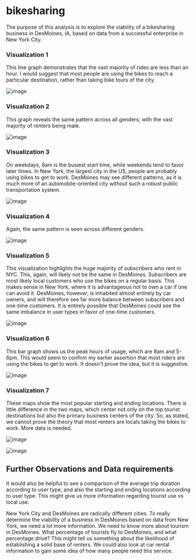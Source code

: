 # bikesharing

The purpose of this analysis is to explore the viability of a bikesharing business in DesMoines, IA, based on data from a successful enterprise in New York City.

### Visualization 1
This line graph demonstrates that the vast majority of rides are less than an hour. I would suggest that most people are using the bikes to reach a particular destination, rather than taking bike tours of the city.

![image](https://user-images.githubusercontent.com/84299125/136996944-deb0528b-7958-49ab-aa1b-63a42342a950.png)

### Visualization 2
This graph reveals the same pattern across all genders; with the vast majority of renters being male.

![image](https://user-images.githubusercontent.com/84299125/136997037-8dbcdebc-5e49-468f-9393-62c5f5a3f5fa.png)

### Visualization 3
On weekdays, 8am is the busiest start time, while weekends tend to favor later times. In New York, the largest city in the US, people are probably using bikes to get to work. DesMoines may see different patterns, as it is much more of an automobile-oriented city without such a robust public transportation system.

![image](https://user-images.githubusercontent.com/84299125/136997183-87825a42-b900-4ed9-8e66-132572938252.png)

### Visualization 4
Again, the same pattern is seen across different genders.

![image](https://user-images.githubusercontent.com/84299125/136997268-2e0e443e-2673-4665-8ef5-0f84654b2fd3.png)

### Visualization 5
This visualization highlights the huge majority of subscribers who rent in NYC. This, again, will likely not be the same in DesMoines. Subscribers are most likely local customers who use the bikes on a regular basis. This makes sense in New York, where it is advantageous not to own a car if one can avoid it. DesMoines, however, is inhabited almost entirely by car owners, and will therefore see far more balance between subscribers and one-time customers. It is entirely possible that DesMoines could see the same imbalance in user types in favor of one-time customers.

![image](https://user-images.githubusercontent.com/84299125/136997327-eeb55b3e-96a3-42fb-8303-e60848b4b281.png)

### Visualization 6
This bar graph shows us the peak hours of usage, which are 8am and 5-6pm. This would seem to confirm my earlier assertion that most riders are using the bikes to get to work. It doesn't prove the idea, but it is suggestive.

![image](https://user-images.githubusercontent.com/84299125/136997761-fbf7b035-0cd0-4b13-81ff-1d56a01c49d1.png)

### Visualization 7
These maps show the most popular starting and ending locations. There is little difference in the two maps, which center not only on the top tourist destinations but also the primary business centers of the city. So, as stated, we cannot prove the theory that most renters are locals taking the bikes to work. More data is needed.

![image](https://user-images.githubusercontent.com/84299125/136998275-ebc3336c-2fcd-4350-be14-79a6b0584e12.png)

![image](https://user-images.githubusercontent.com/84299125/136999084-afc04818-110d-409b-a5d9-93fb3a20eea6.png)


## Further Observations and Data requirements

It would also be helpful to see a comparison of the average trip duration according to user type, and also the starting and ending locations according to user type. This might give us more information regarding tourist use vs local use.

New York City and DesMoines are radically different cities. To really determine the viability of a business in DesMoines based on data from New York, we need a lot more information. We need to know more about tourism in DesMoines. What percentage of tourists fly to DesMoines, and what percentage drive? This might tell us something about the likelihood of establishing a solid base of renters. We could also look at car rental information to gain some idea of how many people need this service.
